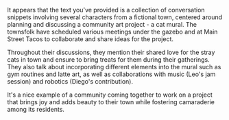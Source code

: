 It appears that the text you've provided is a collection of conversation snippets involving several characters from a fictional town, centered around planning and discussing a community art project - a cat mural. The townsfolk have scheduled various meetings under the gazebo and at Main Street Tacos to collaborate and share ideas for the project.

Throughout their discussions, they mention their shared love for the stray cats in town and ensure to bring treats for them during their gatherings. They also talk about incorporating different elements into the mural such as gym routines and latte art, as well as collaborations with music (Leo's jam session) and robotics (Diego's contribution).

It's a nice example of a community coming together to work on a project that brings joy and adds beauty to their town while fostering camaraderie among its residents.
